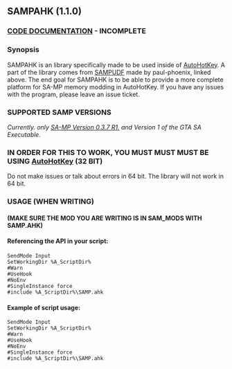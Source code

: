 ## SAMPAHK (1.1.0)

### [CODE DOCUMENTATION](https://github.com/sampudf/SAMPAHK/wiki) - INCOMPLETE


### Synopsis
SAMPAHK is an library specifically made to be used inside of [AutoHotKey](https://www.ahkscript.org). A part of the library comes from [SAMPUDF](https://github.com/paul-phoenix/SAMP-UDF-for-AutoHotKey) made by paul-phoenix, linked above. The end goal for SAMPAHK is to be able to provide a more complete platform for SA-MP memory modding in AutoHotKey. If you have any issues with the program, please leave an issue ticket.

### SUPPORTED SAMP VERSIONS
_Currently. only [SA-MP Version 0.3.7 R1.](https://dracoblue.net/downloads/samp-client/) and Version 1 of the GTA SA Executable._

### IN ORDER FOR THIS TO WORK, YOU MUST MUST MUST BE USING [AutoHotKey](https://autohotkey.com) (32 BIT)
Do not make issues or talk about errors in 64 bit. The library will not work in 64 bit.


### USAGE (WHEN WRITING)
#### (MAKE SURE THE MOD YOU ARE WRITING IS IN SAM_MODS WITH SAMP.AHK)

#### Referencing the API in your script:
```autohotkey
SendMode Input
SetWorkingDir %A_ScriptDir%
#Warn
#UseHook
#NoEnv
#SingleInstance force
#include %A_ScriptDir%\SAMP.ahk
```
#### Example of script usage:
```autohotkey
SendMode Input
SetWorkingDir %A_ScriptDir%
#Warn
#UseHook
#NoEnv
#SingleInstance force
#include %A_ScriptDir%\SAMP.ahk
```
